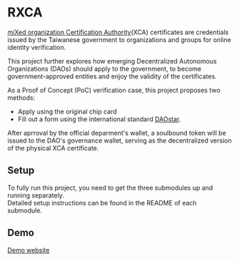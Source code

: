 # RXCA

[miXed organization Certification Authority](https://xca.nat.gov.tw/)(XCA) certificates are credentials issued by the Taiwanese government to organizations and groups for online identity verification.

This project further explores how emerging Decentralized Autonomous Organizations (DAOs) should apply to the government, to become government-approved entities and enjoy the validity of the certificates.

As a Proof of Concept (PoC) verification case, this project proposes two methods: 
* Apply using the original chip card
* Fill out a form using the international standard [DAOstar](https://daostar.org/). 
 
After aprroval by the official deparment's wallet, a soulbound token will be issued to the DAO's governance wallet, serving as the decentralized version of the physical XCA certificate.


## Setup

To fully run this project, you need to get the three submodules up and running separately.\
Detailed setup instructions can be found in the README of each submodule.

## Demo

[Demo website](https://xca-application.plurality.moda.gov.tw/)


